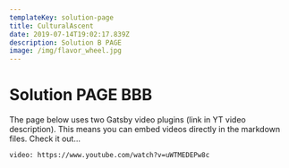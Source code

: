 ```yaml
---
templateKey: solution-page
title: CulturalAscent
date: 2019-07-14T19:02:17.839Z
description: Solution B PAGE
image: /img/flavor_wheel.jpg
---
```


# Solution PAGE BBB

The page below uses two Gatsby video plugins (link in YT video description). This means you can embed videos directly in the markdown files. Check it out...

`video: https://www.youtube.com/watch?v=uWTMEDEPw8c`
